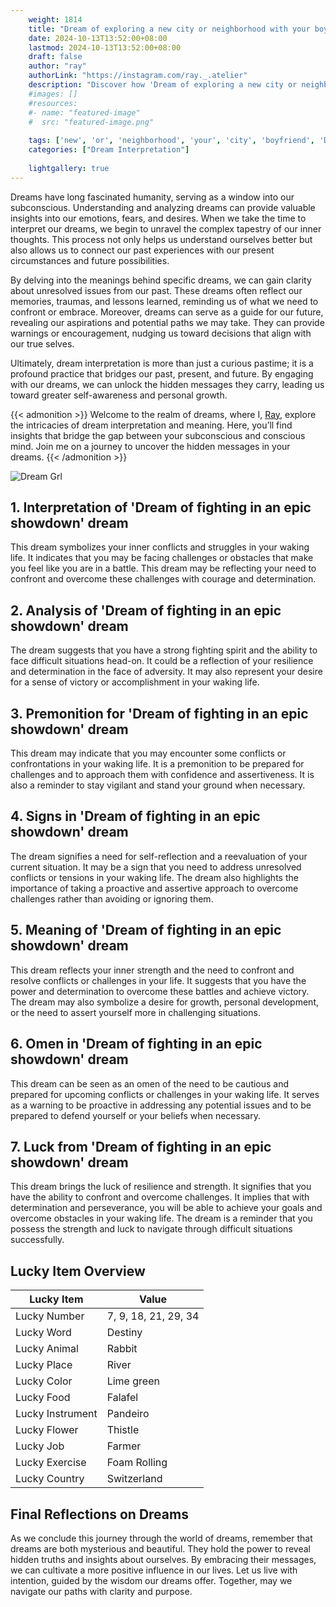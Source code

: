 ```yaml
---
    weight: 1814
    title: "Dream of exploring a new city or neighborhood with your boyfriend"  # Assuming 'title' column exists
    date: 2024-10-13T13:52:00+08:00
    lastmod: 2024-10-13T13:52:00+08:00
    draft: false
    author: "ray"
    authorLink: "https://instagram.com/ray._.atelier"
    description: "Discover how 'Dream of exploring a new city or neighborhood with your boyfriend' can interpret your future and uncover its significant meanings in your life."
    #images: []
    #resources:
    #- name: "featured-image"
    #  src: "featured-image.png"
    
    tags: ['new', 'or', 'neighborhood', 'your', 'city', 'boyfriend', 'Dream', 'a', 'of', 'exploring', 'with']
    categories: ["Dream Interpretation"]
    
    lightgallery: true
---
```

    
Dreams have long fascinated humanity, serving as a window into our subconscious. Understanding and analyzing dreams can provide valuable insights into our emotions, fears, and desires. When we take the time to interpret our dreams, we begin to unravel the complex tapestry of our inner thoughts. This process not only helps us understand ourselves better but also allows us to connect our past experiences with our present circumstances and future possibilities.

By delving into the meanings behind specific dreams, we can gain clarity about unresolved issues from our past. These dreams often reflect our memories, traumas, and lessons learned, reminding us of what we need to confront or embrace. Moreover, dreams can serve as a guide for our future, revealing our aspirations and potential paths we may take. They can provide warnings or encouragement, nudging us toward decisions that align with our true selves.

Ultimately, dream interpretation is more than just a curious pastime; it is a profound practice that bridges our past, present, and future. By engaging with our dreams, we can unlock the hidden messages they carry, leading us toward greater self-awareness and personal growth.

{{< admonition >}}
Welcome to the realm of dreams, where I, [Ray](https://instagram.com/ray._.atelier), explore the intricacies of dream interpretation and meaning. Here, you’ll find insights that bridge the gap between your subconscious and conscious mind. Join me on a journey to uncover the hidden messages in your dreams.
{{< /admonition >}}

![Dream Grl](https://cdn.pixabay.com/photo/2017/11/02/03/35/gothic-2910057_1280.jpg "Dream Grl")

## 1. Interpretation of 'Dream of fighting in an epic showdown' dream
 This dream symbolizes your inner conflicts and struggles in your waking life. It indicates that you may be facing challenges or obstacles that make you feel like you are in a battle. This dream may be reflecting your need to confront and overcome these challenges with courage and determination.

## 2. Analysis of 'Dream of fighting in an epic showdown' dream
 The dream suggests that you have a strong fighting spirit and the ability to face difficult situations head-on. It could be a reflection of your resilience and determination in the face of adversity. It may also represent your desire for a sense of victory or accomplishment in your waking life.

## 3. Premonition for 'Dream of fighting in an epic showdown' dream
 This dream may indicate that you may encounter some conflicts or confrontations in your waking life. It is a premonition to be prepared for challenges and to approach them with confidence and assertiveness. It is also a reminder to stay vigilant and stand your ground when necessary.

## 4. Signs in 'Dream of fighting in an epic showdown' dream
 The dream signifies a need for self-reflection and a reevaluation of your current situation. It may be a sign that you need to address unresolved conflicts or tensions in your waking life. The dream also highlights the importance of taking a proactive and assertive approach to overcome challenges rather than avoiding or ignoring them.

## 5. Meaning of 'Dream of fighting in an epic showdown' dream
 This dream reflects your inner strength and the need to confront and resolve conflicts or challenges in your life. It suggests that you have the power and determination to overcome these battles and achieve victory. The dream may also symbolize a desire for growth, personal development, or the need to assert yourself more in challenging situations.

## 6. Omen in 'Dream of fighting in an epic showdown' dream
 This dream can be seen as an omen of the need to be cautious and prepared for upcoming conflicts or challenges in your waking life. It serves as a warning to be proactive in addressing any potential issues and to be prepared to defend yourself or your beliefs when necessary.

## 7. Luck from 'Dream of fighting in an epic showdown' dream
 This dream brings the luck of resilience and strength. It signifies that you have the ability to confront and overcome challenges. It implies that with determination and perseverance, you will be able to achieve your goals and overcome obstacles in your waking life. The dream is a reminder that you possess the strength and luck to navigate through difficult situations successfully.

## Lucky Item Overview
| Lucky Item          | Value              |
|---------------|--------------------|
| Lucky Number        | 7, 9, 18, 21, 29, 34  |
| Lucky Word          | Destiny |
| Lucky Animal        | Rabbit |
| Lucky Place         | River     |
| Lucky Color         | Lime green     |
| Lucky Food          | Falafel      |
| Lucky Instrument    | Pandeiro |
| Lucky Flower        | Thistle    |
| Lucky Job           | Farmer       |
| Lucky Exercise      | Foam Rolling  |
| Lucky Country       | Switzerland    |


##  Final Reflections on Dreams

As we conclude this journey through the world of dreams, remember that dreams are both mysterious and beautiful. They hold the power to reveal hidden truths and insights about ourselves. By embracing their messages, we can cultivate a more positive influence in our lives. Let us live with intention, guided by the wisdom our dreams offer. Together, may we navigate our paths with clarity and purpose.
